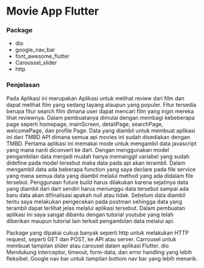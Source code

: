# Movie App Flutter

### Package
- dio
- google_nav_bar
- font_awesome_flutter
- Caroussel_slider
- http

### Penjelasan
Pada Aplikasi ini merupakan Aplikasi untuk melihat review dari film dan dapat melihat film yang sedang tayang ataupun yang populer. Fitur tersedia berupa fitur search film dimana user dapat mencari film yang ingin mereka lihat reviewnya. Dalam pembuatanya dimulai dengan membagi kebeberapa page seperti homepage, mainScreen, detailPage, searchPage, welcomePage, dan profile Page. Data yang diambil untuk membuat aplikasi ini dari TMBD API dimana semua api movies ini sudah disediakan dengan TMBD. Pertama aplikasi ini memakai mode untuk mengambil data javascript yang mana nanti diconvert ke dart. Dengan menggunakan model pengambilan data menjadi mudah hanya memanggil variabel yang sudah didefine pada model tersebut maka data pada api akan terambil. Dalam mengambil data ada beberapa function yang saya declare pada file service yang mana semua data yang diambil melalui method yang ada didalam file tersebut. Penggunaan future build harus dilakukan karena sejatinya data yang diambil dari dart sendiri harus menunggu data tersebut sampai ada baru data akan difinalisasi apakah null atau tidak. Sebelum data diambil tentu saya melakukan pengecekan pada postman sehingga data yang terambil dapat terlihat jelas melalui aplikasi tersebut. Dalam pembuatan aplikasi ini saya sangat dibantu dengan tutorial youtube yang telah diberikan maupun tutorial lain terkait pengambilan data melalui api.

Package yang dipakai cukup banyak seperti http untuk melakukan HTTP request, seperti GET dan POST, ke API atau server. Carrousel untuk  membuat tampilan slider atau carousel dalam aplikasi Flutter. dio Mendukung interceptor, timeout, form-data, dan error handling yang lebih fleksibel. Google nav bar untuk tampilan bottom nav bar yang lebih menarik.
